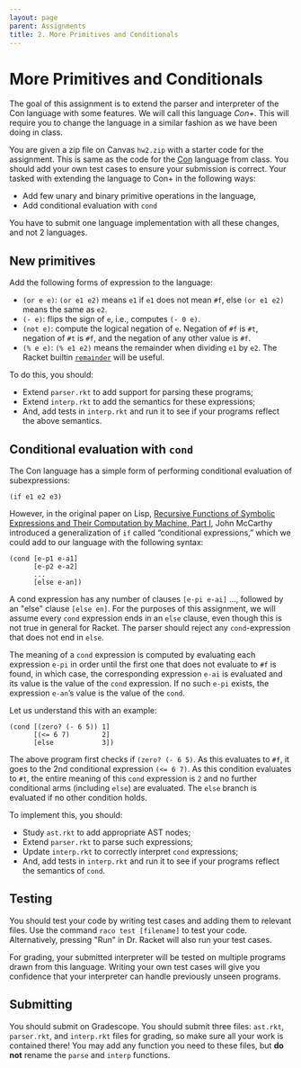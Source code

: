 ```yaml
---
layout: page
parent: Assignments
title: 2. More Primitives and Conditionals
---
```


# More Primitives and Conditionals

The goal of this assignment is to extend the parser and interpreter of the Con language with some features. We will call this language _Con+_. This will require you to change the language in a similar fashion as we have been doing in class.

You are given a zip file on Canvas `hw2.zip` with a starter code for the assignment. This is same as the code for the [Con]({{site.baseurl}}/notes/06-booleans/) language from class. You should add your own test cases to ensure your submission is correct. Your tasked with extending the language to Con+ in the following ways:

* Add few unary and binary primitive operations in the language,
* Add conditional evaluation with `cond`

You have to submit one language implementation with all these changes, and not 2 languages.

## New primitives

Add the following forms of expression to the language:

* `(or e e)`: `(or e1 e2)` means `e1` if `e1` does not mean `#f`, else `(or e1 e2)` means the same as `e2`.
* `(- e)`: flips the sign of `e`, i.e., computes `(- 0 e)`.
* `(not e)`: compute the logical negation of `e`. Negation of `#f` is `#t`, negation of `#t` is `#f`, and the negation of any other value is `#f`.
* `(% e e)`: `(% e1 e2)` means the remainder when dividing `e1` by `e2`. The Racket builtin [`remainder`](https://docs.racket-lang.org/reference/generic-numbers.html#%28def._%28%28quote._~23~25kernel%29._remainder%29%29) will be useful.

To do this, you should:

* Extend `parser.rkt` to add support for parsing these programs;
* Extend `interp.rkt` to add the semantics for these expressions;
* And, add tests in `interp.rkt` and run it to see if your programs reflect the above semantics.

## Conditional evaluation with `cond`

The Con language has a simple form of performing conditional evaluation of subexpressions:

```racket
(if e1 e2 e3)
```

However, in the original paper on Lisp, [Recursive Functions of Symbolic Expressions and Their Computation by Machine, Part I](http://jmc.stanford.edu/articles/recursive.html), John McCarthy introduced a generalization of `if` called “conditional expressions,” which we could add to our language with the following syntax:

```racket
(cond [e-p1 e-a1]
      [e-p2 e-a2]
      ...
      [else e-an])
```

A cond expression has any number of clauses `[e-pi e-ai]` ..., followed by an "else" clause `[else en]`. For the purposes of this assignment, we will assume every `cond` expression ends in an `else` clause, even though this is not true in general for Racket. The parser should reject any `cond`-expression that does not end in `else`.

The meaning of a `cond` expression is computed by evaluating each expression `e-pi` in order until the first one that does not evaluate to `#f` is found, in which case, the corresponding expression `e-ai` is evaluated and its value is the value of the `cond` expression. If no such `e-pi` exists, the expression `e-an`’s value is the value of the `cond`.

Let us understand this with an example:

```racket
(cond [(zero? (- 6 5)) 1]
      [(<= 6 7)        2]
      [else            3])
```

The above program first checks if `(zero? (- 6 5)`. As this evaluates to `#f`, it goes to the 2nd conditional expression `(<= 6 7)`. As this condition evaluates to `#t`, the entire meaning of this `cond` expression is `2` and no further conditional arms (including `else`) are evaluated. The `else` branch is evaluated if no other condition holds.

To implement this, you should:

* Study `ast.rkt` to add appropriate AST nodes;
* Extend `parser.rkt` to parse such expressions;
* Update `interp.rkt` to correctly interpret `cond` expressions;
* And, add tests in `interp.rkt` and run it to see if your programs reflect the semantics of `cond`.

## Testing

You should test your code by writing test cases and adding them to relevant files. Use the command `raco test [filename]` to test your code. Alternatively, pressing "Run" in Dr. Racket will also run your test cases.

For grading, your submitted interpreter will be tested on multiple programs drawn from this language. Writing your own test cases will give you confidence that your interpreter can handle previously unseen programs.

## Submitting

You should submit on Gradescope. You should submit three files: `ast.rkt`, `parser.rkt`, and `interp.rkt` files for grading, so make sure all your work is contained there! You may add any function you need to these files, but **do not** rename the `parse` and `interp` functions.
